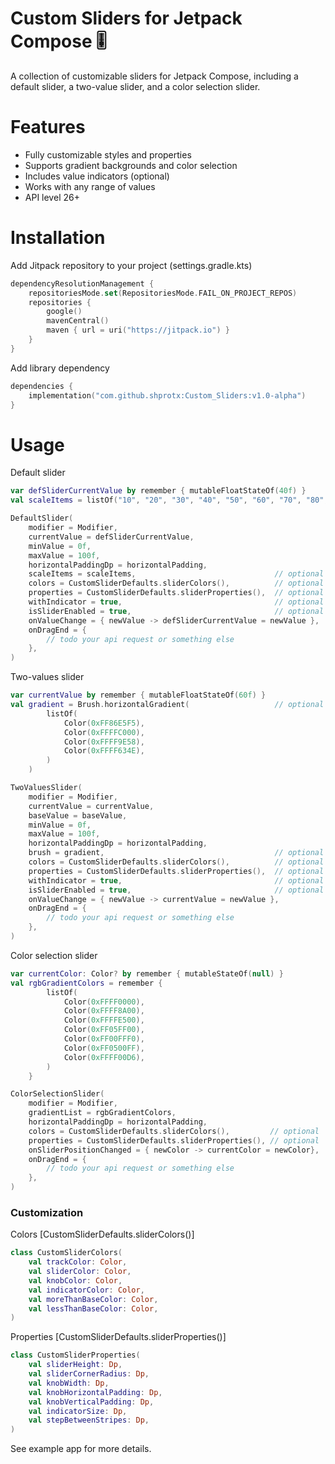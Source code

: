 # Custom Sliders for Jetpack Compose 🎚️ 

A collection of customizable sliders for Jetpack Compose, including a default slider, a two-value slider, and a color selection slider.

# Features

- Fully customizable styles and properties
- Supports gradient backgrounds and color selection
- Includes value indicators (optional)
- Works with any range of values
- API level 26+

# Installation

Add Jitpack repository to your project (settings.gradle.kts)

```kotlin
dependencyResolutionManagement {
    repositoriesMode.set(RepositoriesMode.FAIL_ON_PROJECT_REPOS)
    repositories {
        google()
        mavenCentral()
        maven { url = uri("https://jitpack.io") }
    }
}
```

Add library dependency

```kotlin
dependencies {
    implementation("com.github.shprotx:Custom_Sliders:v1.0-alpha")
}
```

# Usage

Default slider

```kotlin
var defSliderCurrentValue by remember { mutableFloatStateOf(40f) }
val scaleItems = listOf("10", "20", "30", "40", "50", "60", "70", "80", "90") // optional

DefaultSlider(
    modifier = Modifier,
    currentValue = defSliderCurrentValue,
    minValue = 0f,
    maxValue = 100f,
    horizontalPaddingDp = horizontalPadding,
    scaleItems = scaleItems,                               // optional
    colors = CustomSliderDefaults.sliderColors(),          // optional
    properties = CustomSliderDefaults.sliderProperties(),  // optional
    withIndicator = true,                                  // optional
    isSliderEnabled = true,                                // optional
    onValueChange = { newValue -> defSliderCurrentValue = newValue },
    onDragEnd = {
        // todo your api request or something else
    },
)
```

Two-values slider

```kotlin
var currentValue by remember { mutableFloatStateOf(60f) }
val gradient = Brush.horizontalGradient(                   // optional
        listOf(
            Color(0xFF86E5F5),
            Color(0xFFFFC000),
            Color(0xFFFF9E58),
            Color(0xFFFF634E),
        )
    )

TwoValuesSlider(
    modifier = Modifier,
    currentValue = currentValue,
    baseValue = baseValue,
    minValue = 0f,
    maxValue = 100f,
    horizontalPaddingDp = horizontalPadding,
    brush = gradient,                                      // optional
    colors = CustomSliderDefaults.sliderColors(),          // optional
    properties = CustomSliderDefaults.sliderProperties(),  // optional
    withIndicator = true,                                  // optional
    isSliderEnabled = true,                                // optional
    onValueChange = { newValue -> currentValue = newValue },
    onDragEnd = {
        // todo your api request or something else
    },
)
```

Color selection slider

```kotlin
var currentColor: Color? by remember { mutableStateOf(null) }
val rgbGradientColors = remember {
        listOf(
            Color(0xFFFF0000),
            Color(0xFFFF8A00),
            Color(0xFFFFE500),
            Color(0xFF05FF00),
            Color(0xFF00FFF0),
            Color(0xFF0500FF),
            Color(0xFFFF00D6),
        )
    }

ColorSelectionSlider(
    modifier = Modifier,
    gradientList = rgbGradientColors,
    horizontalPaddingDp = horizontalPadding,
    colors = CustomSliderDefaults.sliderColors(),         // optional
    properties = CustomSliderDefaults.sliderProperties(), // optional
    onSliderPositionChanged = { newColor -> currentColor = newColor},
    onDragEnd = {
        // todo your api request or something else
    },
)
```

### Customization

Colors [CustomSliderDefaults.sliderColors()]

```kotlin
class CustomSliderColors(
    val trackColor: Color,
    val sliderColor: Color,
    val knobColor: Color,
    val indicatorColor: Color,
    val moreThanBaseColor: Color,
    val lessThanBaseColor: Color,
)
```

Properties [CustomSliderDefaults.sliderProperties()]

```kotlin
class CustomSliderProperties(
    val sliderHeight: Dp,
    val sliderCornerRadius: Dp,
    val knobWidth: Dp,
    val knobHorizontalPadding: Dp,
    val knobVerticalPadding: Dp,
    val indicatorSize: Dp,
    val stepBetweenStripes: Dp,
)
```

See example app for more details.
